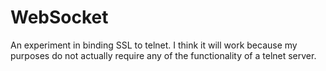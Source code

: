 # WebSocket
An experiment in binding SSL to telnet. I think it will work because my 
purposes do not actually require any of the functionality of a telnet 
server.
